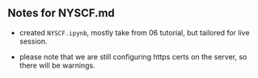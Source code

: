 ## Notes for NYSCF.md

- created `NYSCF.ipynb`, mostly take from 06 tutorial, but tailored for live session.

- please note that we are still configuring https certs on the server, so there will be warnings.

